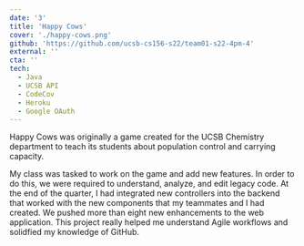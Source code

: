 ```yaml
---
date: '3'
title: 'Happy Cows'
cover: './happy-cows.png'
github: 'https://github.com/ucsb-cs156-s22/team01-s22-4pm-4'
external: ''
cta: ''
tech:
  - Java
  - UCSB API
  - CodeCov
  - Heroku
  - Google OAuth
---
```


Happy Cows was originally a game created for the UCSB Chemistry department to teach its students about population control and carrying capacity.

My class was tasked to work on the game and add new features. In order to do this, we were required to understand, analyze, and edit legacy code. At the end of the quarter, I had integrated new controllers into the backend that worked with the new components that my teammates and I had created. We pushed more than eight new enhancements to the web application. This project really helped me understand Agile workflows and solidfied my knowledge of GitHub.
